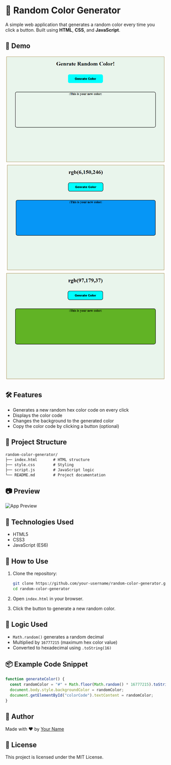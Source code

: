 # 🎨 Random Color Generator

A simple web application that generates a random color every time you click a button. Built using **HTML**, **CSS**, and **JavaScript**.

## 🚀 Demo

![Demo Screenshot](asset/img1.png)
![Demo Screenshot](asset/img2.png)
![Demo Screenshot](asset/img3.png)



## 🛠️ Features

- Generates a new random hex color code on every click
- Displays the color code
- Changes the background to the generated color
- Copy the color code by clicking a button (optional)

## 📁 Project Structure

```
random-color-generator/
├── index.html       # HTML structure
├── style.css        # Styling
├── script.js        # JavaScript logic
└── README.md        # Project documentation
```

## 📷 Preview

![App Preview](https://via.placeholder.com/600x300.png?text=Random+Color+Generator+Preview)

## 📌 Technologies Used

- HTML5
- CSS3
- JavaScript (ES6)

## 🔧 How to Use

1. Clone the repository:
   ```bash
   git clone https://github.com/your-username/random-color-generator.git
   cd random-color-generator
   ```

2. Open `index.html` in your browser.

3. Click the button to generate a new random color.

## 🧠 Logic Used

- `Math.random()` generates a random decimal
- Multiplied by `16777215` (maximum hex color value)
- Converted to hexadecimal using `.toString(16)`

## 📦 Example Code Snippet

```javascript
function generateColor() {
  const randomColor = "#" + Math.floor(Math.random() * 16777215).toString(16);
  document.body.style.backgroundColor = randomColor;
  document.getElementById("colorCode").textContent = randomColor;
}
```

## 🙌 Author

Made with ❤️ by [Your Name](https://github.com/Mohdkhubaib01)

## 📃 License

This project is licensed under the MIT License.